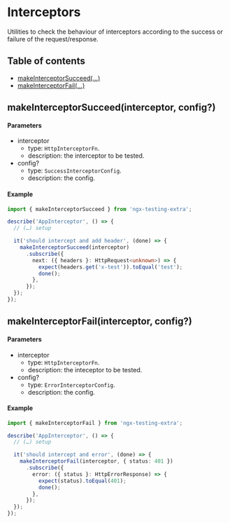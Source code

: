 # Interceptors

Utilities to check the behaviour of interceptors according to the success or failure of the request/response.

## Table of contents

- [makeInterceptorSucceed(…)](#makeinterceptorsucceedinterceptor-config)
- [makeInterceptorFail(…)](#makeinterceptorfailinterceptor-config)

## makeInterceptorSucceed(interceptor, config?)

#### Parameters

- interceptor
  - type: `HttpInterceptorFn`.
  - description: the interceptor to be tested.
- config?
  - type: `SuccessInterceptorConfig`.
  - description: the config.

#### Example

```ts
import { makeInterceptorSucceed } from 'ngx-testing-extra';

describe('AppInterceptor', () => {
  // (…) setup

  it('should intercept and add header', (done) => {
    makeInterceptorSucceed(interceptor)
      .subscribe({
        next: ({ headers }: HttpRequest<unknown>) => {
          expect(headers.get('x-test')).toEqual('test');
          done();
        },
      });
  });
});
```

## makeInterceptorFail(interceptor, config?)

#### Parameters

- interceptor
  - type: `HttpInterceptorFn`.
  - description: the inteceptor to be tested.
- config?
  - type: `ErrorInterceptorConfig`.
  - description: the config.

#### Example

```ts
import { makeInterceptorFail } from 'ngx-testing-extra';

describe('AppInterceptor', () => {
  // (…) setup

  it('should intercept and error', (done) => {
    makeInterceptorFail(interceptor, { status: 401 })
      .subscribe({
        error: ({ status }: HttpErrorResponse) => {
          expect(status).toEqual(401);
          done();
        },
      });
  });
});
```
